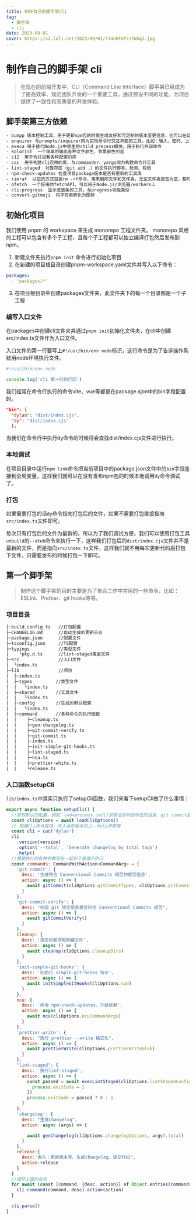 ```yaml
---
title: 制作自己的脚手架cli
tag:
  - 脚手架
  - cli
date: 2023-09-01
cover: https://s2.loli.net/2023/09/01/714nHtUfrzYWSqJ.jpg
---
```


# 制作自己的脚手架 cli

> 在现在的前端开发中，CLI（Command Line Interface）脚手架已经成为了提高效率、规范团队开发的一个重要工具。通过预设不同的功能，为项目提供了一致性和高质量的开发体验。

## 脚手架第三方依赖

```txt
- bumpp 版本控制工具，用于更新npm包的时候生成友好和可定制的版本变更信息，也可以在运行中执行git tag、git push或自定义命令
- enquirer 与prompts/inquirer同为实现命令行交互界面的工具。比如：输入、密码、上下选择等
- execa 用于替代Node.js中原生的child_precess模块，用于执行外部命令
- kolorist  一个简单的输出各种文字颜色、背景颜色的苦
- c12  用于合并加载各种配置的库
- cac  用于构建cli应用的库，与commander、yargs同为构建命令行工具
- lint-staged  对暂存区（git add .）的文件执行脚本、检测、校验
- npm-check-updates 检查项目package版本是否有更新的工具库
- rimraf  以包的方式包装rm -rf命令，用来删除文件和文件夹，无论文件夹是否为空，都可以删除
- ofetch  一个好用的fetchAPI，可以用于Node.js/浏览器/workers上
- cli-progress  显示进度条的工具，与progress功能类似
- convert-gitmoji  将字符串转化为图标
```

## 初始化项目

我们使用 pnpm 的 workspace 来生成 monorepo 工程文件夹。
monorepo 风格的工程可以包含有多个子工程，且每个子工程都可以独立编译打包然后发布到 npm。

1. 新建文件夹执行`pnpm init` 命令进行初始化项目
2. 在新建的项目根目录创建pnpm-workspace.yaml文件并写入以下命令：

```yaml
packages:
  - 'packages/*'
```

3. 在项目根目录中创建packages文件夹，此文件夹下的每一个目录都是一个子工程

### 编写入口文件

在packages中创建cli文件夹并通过`pnpm init`初始化文件夹，在cli中创建src/index.ts文件作为入口文件。

入口文件的第一行要写上`#!/usr/bin/env node`标识，这行命令是为了告诉操作系统用node环境执行文件。

```JavaScript
#!/usr/bin/env node

console.log('cli 第一行的打印')
```

我们经常在命令行执行的命令vite、vue等都是在package.sjon中的bin字段配置的。

```json
"bin": {
  "dylan": "dist/index.cjs",
  "dy": "dist/index.cjs"
  },
```

当我们在命令行中执行dy命令的时候将会查找dist/index.cjs文件进行执行。

### 本地调试

在项目目录中运行`npm link`命令把当前项目中的package.json文件中的`bin`字段连接到全局变量，这样我们就可以在没有发布npm包的时候本地调用`dy`命令调试了。

### 打包

如果需要打包的话`dy`命令指向打包后的文件，如果不需要打包直接指向`src/index.ts`文件即可。

每次只有打包后的文件为最新的，所以为了我们调试方便，我们可以使用打包工具`unbuild`的`--stub`命令来执行一下，这样我们打包后的`dist/index.cjs`文件并不是最新的文件，而是指向`src/index.ts`文件，这样我们就不用每次更新代码后打包下文件，只需要发布的时候打包一下即可。

## 第一个脚手架

> 制作这个脚手架的目的主要是为了聚合工作中常用的一些命令，比如：ESLint、Prettier、git hooks等等。

### 项目目录

```txt
├─build.config.ts   //打包配置
├─CHANGELOG.md      //自动生成的更新日志
├─package.json      //配置文件
├─tsconfig.json     //TS配置
├─typings           //类型文件
|    └pkg.d.ts      //lint-staged类型文件
├─src               //入口文件
|  └index.ts
├─lib               //项目
|  ├─index.ts
|  ├─types         //类型文件
|  |   └index.ts
|  ├─shared        //工具文件
|  |   └index.ts
|  ├─config        //生成的默认配置
|  |   └index.ts
|  ├─command       //各种命令的执行函数
|  |    ├─cleanup.ts
|  |    ├─gen-changelog.ts
|  |    ├─git-commit-verify.ts
|  |    ├─git-commit.ts
|  |    ├─index.ts
|  |    ├─init-simple-git-hooks.ts
|  |    ├─lint-staged.ts
|  |    ├─ncu.ts
|  |    ├─prettier-white.ts
|  |    └release.ts
```

### 入口函数setupCli

`lib/index.ts`中其实只执行了setupCli函数，我们来看下setupCli做了什么事情：

```JavaScript
export async function setupCli() {
  //获取默认的配置，例如：cwd=process.cwd()获取当前项目所在的目录、git commit提交的类型、提交的范围 prettier执行的范围等等
  const cliOptions = await loadCliOptions()
  // 构建cli命令程序，传入当前版本加上--help参数等
  const cli = cac('dylan')
  cli
    .version(version)
    .option('--total', 'Generate changelog by total tags')
    .help()
  //需要执行的各种参数写在一起到下面循环执行
  const commands: CommandWithAction<CommandArg> = {
    'git-commit': {
      desc: '生成符合 Conventional Commits 规范的提交信息',
      action: async () => {
        await gitCommit(cliOptions.gitCommitTypes, cliOptions.gitCommitScopes)
      }
    },
    'git-commit-verify': {
      desc: "校验 git 提交信息是否符合 Conventional Commits 规范",
      action: async () => {
        await gitCommitVerify()
      }
    },
    cleanup: {
      desc: '清空依赖项和构建文件',
      action: async () => {
        await cleanup(cliOptions.cleanupDirs)
      }
    },
    'init-simple-git-hooks': {
      desc: '初始化 simple-git-hooks 钩子',
      action: async () => {
        await initSimpleGitHooks(cliOptions.cwd)
      }
    },
    ncu: {
      desc: '命令 npm-check-updates，升级依赖',
      action: async () => {
        await ncu(cliOptions.ncuCommandArgs)
      }
    },
    'prettier-write': {
      desc: "执行 prettier --write 格式化",
      action: async () => {
        await prettierWrite(cliOptions.prettierWriteGlob)
      }
    },
    "lint-staged": {
      desc: '执行lint-staged',
      action: async () => {
        const passed = await execLintStaged(cliOptions.lintStagedConfig).catch(() => {
          process.exitCode = 1
        })
        process.exitCode = passed ? 0 : 1
      }
    },
    'changelog': {
      desc: "生成changelog",
      action: async (args) => {

        await genChangelog(cliOptions.changelogOptions, args?.total)
      }
    },
    release:{
      desc:'发布：更新版本号、生成changelog、提交代码',
      action:release
    }
  }
  //循环上面的命令
  for await (const [command, {desc, action}] of Object.entries(commands)) {
    cli.command(command, desc).action(action)
  }

  cli.parse()
}
```
